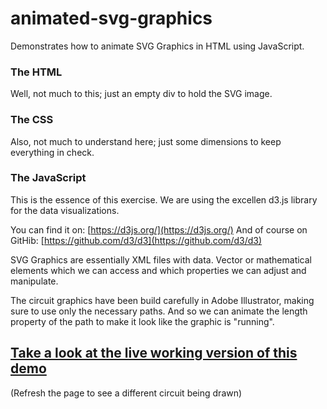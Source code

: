 # animated-svg-graphics
Demonstrates how to animate SVG Graphics in HTML using JavaScript.

### The HTML
Well, not much to this; just an empty div to hold the SVG image.

### The CSS
Also, not much to understand here; just some dimensions to keep everything in check.

### The JavaScript
This is the essence of this exercise.
We are using the excellen d3.js library for the data visualizations.

You can find it on: [https://d3js.org/](https://d3js.org/)
And of course on GitHib: [https://github.com/d3/d3](https://github.com/d3/d3) 

SVG Graphics are essentially XML files with data. Vector or mathematical elements which we can access and which properties we can adjust and manipulate.

The circuit graphics have been build carefully in Adobe Illustrator, making sure to use only the necessary paths. And so we can animate the length property of the path to make it look like the graphic is "running".

## [Take a look at the live working version of this demo](https://arteessentia.github.io/animated-svg-graphics/)
(Refresh the page to see a different circuit being drawn)
